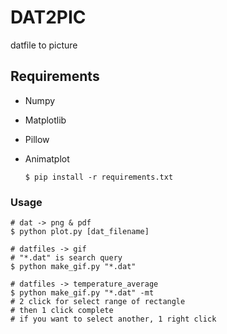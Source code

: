 # DAT2PIC
datfile to picture


## Requirements
- Numpy

- Matplotlib

- Pillow

- Animatplot

  ```shell
  $ pip install -r requirements.txt
  ```

  

### Usage

```shell
# dat -> png & pdf
$ python plot.py [dat_filename]

# datfiles -> gif
# "*.dat" is search query
$ python make_gif.py "*.dat"

# datfiles -> temperature_average
$ python make_gif.py "*.dat" -mt
# 2 click for select range of rectangle
# then 1 click complete
# if you want to select another, 1 right click
```

